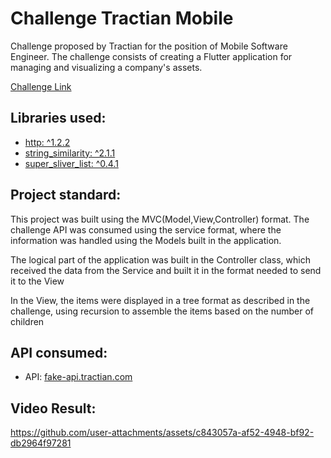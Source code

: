 # Challenge Tractian Mobile
Challenge proposed by Tractian for the position of Mobile Software Engineer. The challenge consists of creating a Flutter application for managing and visualizing a company's assets.

[Challenge Link](https://github.com/tractian/challenges/blob/main/mobile/README.md)

## Libraries used:

- [http: ^1.2.2](https://pub.dev/packages/http) 
- [string_similarity: ^2.1.1](https://pub.dev/packages/string_similarity)
- [super_sliver_list: ^0.4.1](https://pub.dev/packages/super_sliver_list)

## Project standard:

This project was built using the MVC(Model,View,Controller) format.
The challenge API was consumed using the service format, where the information was handled using the Models built in the application.

The logical part of the application was built in the Controller class, which received the data from the Service and built it in the format needed to send it to the View

In the View, the items were displayed in a tree format as described in the challenge, using recursion to assemble the items based on the number of children

## API consumed:
- API: [fake-api.tractian.com](fake-api.tractian.com)

## Video Result:


https://github.com/user-attachments/assets/c843057a-af52-4948-bf92-db2964f97281


